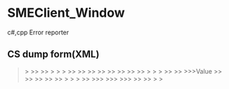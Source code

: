 # SMEClient_Window
c#,cpp Error reporter


## CS dump form(XML)
><SME>   
>><ProjectInformation>   
>>><Name></Name>   
>>><Version></Version>   
>>   
>></ProjectInformation>   
>><SystemInformation>   
>>><PlatformID></PlatformID>   
>>><ServicePack></ServicePack>   
>>><OSVersion></OSVersion>   
>>><CLRVersion></CLRVersion>   
>>><Is64BitOS></Is64BitOS>   
>>><IS64BitProcess></Is64BitProcess>   
>>><PageSize></PageSize>   
>>><TickCount></TickCount>   
>>   
>></SystemInformation>   
>><ExceptionInformation>   
>>><Name></Name>   
>>><Data>   
>>>><Key>Value</Key>   
>>>   
>>></Data>   
>>><Hresult></Hresult>   
>>><HelpLink></HelpLink>   
>>><Message></Message>   
>>   
>></ExceptionInformation>   
>><CallStackInformation>   
>>><Stack>   
>>>><Method></Method>   
>>>><FileName></FileName>   
>>>><Line></Line>   
>>>   
>>></Stack>   
>>   
>></CallStackInformation>   
>   
></SME>   